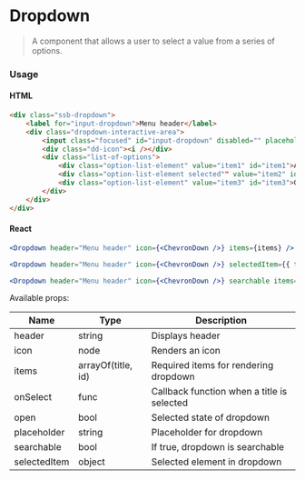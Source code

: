 Dropdown
========

> A component that allows a user to select a value from a series of options.

### Usage

#### HTML

```html
<div class="ssb-dropdown">
    <label for="input-dropdown">Menu header</label>
    <div class="dropdown-interactive-area">
        <input class="focused" id="input-dropdown" disabled="" placeholder="Select item" value="">
        <div class="dd-icon"><i /></div>
        <div class="list-of-options">
            <div class="option-list-element" value="item1" id="item1">Apples</div>
            <div class="option-list-element selected"" value="item2" id="item2">Rainbows</div>
            <div class="option-list-element" value="item3" id="item3">Ocean</div>
        </div>
    </div>
</div>
```

#### React

```jsx harmony
<Dropdown header="Menu header" icon={<ChevronDown />} items={items} />

<Dropdown header="Menu header" icon={<ChevronDown />} selectedItem={{ title: 'Ocean', id: 'item3' }} items={items} />

<Dropdown header="Menu header" icon={<ChevronDown />} searchable items={items} />
```

Available props:

| Name       | Type           | Description  |
| ---------- | ------------- | ----- |
| header | string | Displays header |
| icon | node | Renders an icon |
| items | arrayOf(title, id) |Required items for rendering dropdown |
| onSelect | func | Callback function when a title is selected |
| open | bool | Selected state of dropdown |
| placeholder | string | Placeholder for dropdown |
| searchable | bool | If true, dropdown is searchable |
| selectedItem | object | Selected element in dropdown |
